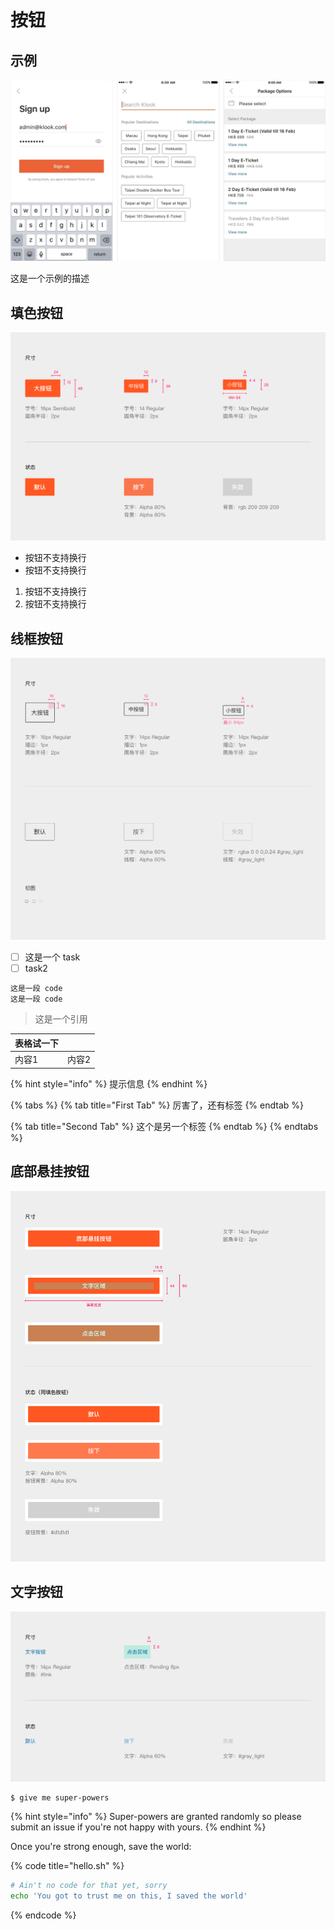 # 按钮

## 示例

![](.gitbook/assets/image%20%282%29.png)

这是一个示例的描述

## 填色按钮

![](.gitbook/assets/cp_btn_fill.png)

* 按钮不支持换行
* 按钮不支持换行

1. 按钮不支持换行
2. 按钮不支持换行

## 线框按钮

![](.gitbook/assets/cp_btn_board.png)

* [ ] 这是一个 task
* [ ] task2

```bash
这是一段 code
这是一段 code
```

> 这是一个引用

| 表格试一下 |  |
| :--- | :--- |
| 内容1 | 内容2 |

{% hint style="info" %}
提示信息
{% endhint %}

{% tabs %}
{% tab title="First Tab" %}
厉害了，还有标签
{% endtab %}

{% tab title="Second Tab" %}
这个是另一个标签
{% endtab %}
{% endtabs %}



## 底部悬挂按钮

![](.gitbook/assets/cpbtn-di-bu-xuan-gua.png)

## 文字按钮

![](.gitbook/assets/cp_btn_text.png)

```
$ give me super-powers
```

{% hint style="info" %}
 Super-powers are granted randomly so please submit an issue if you're not happy with yours.
{% endhint %}

Once you're strong enough, save the world:

{% code title="hello.sh" %}
```bash
# Ain't no code for that yet, sorry
echo 'You got to trust me on this, I saved the world'
```
{% endcode %}



